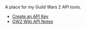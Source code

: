 A place for my Guild Wars 2 API tools.

- [Create an API Key](https://account.arena.net/applications)
- [GW2 Wiki API Notes](https://wiki.guildwars2.com/wiki/API:Main)
